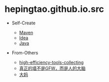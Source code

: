 # hepingtao.github.io.src

* Self-Create
  * [Maven](maven.md)
  * [Idea](vcsOfIdea.md)
  * [Java](java.md)

* From-Others
  * [high-efficiency-tools-collecting](http://www.jeffjade.com/2015/05/26/2015-05-26-high-efficiency-tools-collecting/)
  * [真正的墙不是GFW，而是人的大脑](https://haoel.github.io/)
  * [大妈](http://zoomquiet.io/)
